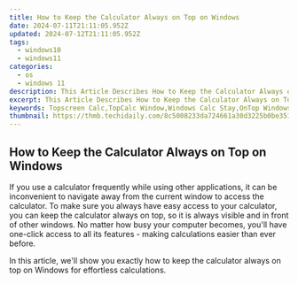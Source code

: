 ```yaml
---
title: How to Keep the Calculator Always on Top on Windows
date: 2024-07-11T21:11:05.952Z
updated: 2024-07-12T21:11:05.952Z
tags:
  - windows10
  - windows11
categories:
  - os
  - windows 11
description: This Article Describes How to Keep the Calculator Always on Top on Windows
excerpt: This Article Describes How to Keep the Calculator Always on Top on Windows
keywords: Topscreen Calc,TopCalc Window,Windows Calc Stay,OnTop Windows Calc,Display Calc First,Calc Stay Top Window,Keep Calc OnTop
thumbnail: https://thmb.techidaily.com/8c5008233da724661a30d3225b0be351e1d277e0e18468f4536db088e3157824.jpg
---
```


## How to Keep the Calculator Always on Top on Windows

 If you use a calculator frequently while using other applications, it can be inconvenient to navigate away from the current window to access the calculator. To make sure you always have easy access to your calculator, you can keep the calculator always on top, so it is always visible and in front of other windows. No matter how busy your computer becomes, you'll have one-click access to all its features - making calculations easier than ever before.

 In this article, we'll show you exactly how to keep the calculator always on top on Windows for effortless calculations.



<ins class="adsbygoogle"
      style="display:block"
      data-ad-client="ca-pub-7571918770474297"
      data-ad-slot="8358498916"
      data-ad-format="auto"
      data-full-width-responsive="true"></ins>


